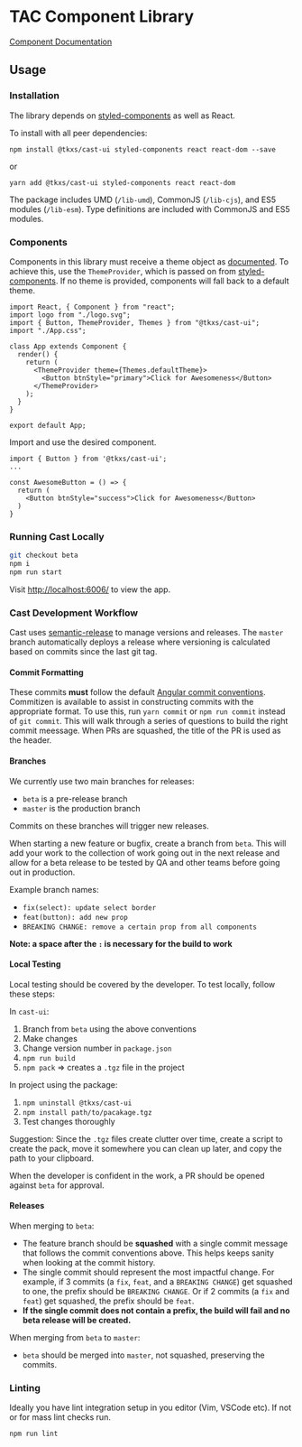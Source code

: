 # TAC Component Library

[Component Documentation](https://telus-agcg.github.io/cast-ui/)

## Usage

### Installation

The library depends on [styled-components](https://www.styled-components.com/)
as well as React.

To install with all peer dependencies:

```
npm install @tkxs/cast-ui styled-components react react-dom --save
```

or

```
yarn add @tkxs/cast-ui styled-components react react-dom
```

The package includes UMD (`/lib-umd`), CommonJS (`/lib-cjs`), and ES5 modules (`/lib-esm`).
Type definitions are included with CommonJS and ES5 modules.

### Components

Components in this library must receive a theme object as
[documented](https://telus-agcg.github.io/cast-ui/). To achieve this,
use the `ThemeProvider`, which is passed on from
[styled-components](https://www.styled-components.com/docs/advanced#theming).
If no theme is provided, components will fall back to a default theme.

```
import React, { Component } from "react";
import logo from "./logo.svg";
import { Button, ThemeProvider, Themes } from "@tkxs/cast-ui";
import "./App.css";

class App extends Component {
  render() {
    return (
      <ThemeProvider theme={Themes.defaultTheme}>
        <Button btnStyle="primary">Click for Awesomeness</Button>
      </ThemeProvider>
    );
  }
}

export default App;

```

Import and use the desired component.

```
import { Button } from '@tkxs/cast-ui';
...

const AwesomeButton = () => {
  return (
    <Button btnStyle="success">Click for Awesomeness</Button>
  )
}
```

### Running Cast Locally

```sh
git checkout beta
npm i
npm run start
```

Visit [http://localhost:6006/](http://localhost:6006/) to view the app.

### Cast Development Workflow

Cast uses [semantic-release](https://github.com/semantic-release/semantic-release)
to manage versions and releases. The `master` branch automatically deploys a release
where versioning is calculated based on commits since the last git tag.

#### Commit Formatting

These commits **must** follow the default
[Angular commit conventions](https://github.com/angular/angular.js/blob/master/DEVELOPERS.md#-git-commit-guidelines).
Commitizen is available to assist in constructing commits with the appropriate format.
To use this, run `yarn commit` or `npm run commit` instead of `git commit`. This will
walk through a series of questions to build the right commit meessage. When PRs are
squashed, the title of the PR is used as the header.

#### Branches

We currently use two main branches for releases:

- `beta` is a pre-release branch
- `master` is the production branch

Commits on these branches will trigger new releases.

When starting a new feature or bugfix, create a branch from `beta`. This will add your
work to the collection of work going out in the next release and allow for a beta release
to be tested by QA and other teams before going out in production.

Example branch names:

- `fix(select): update select border`
- `feat(button): add new prop`
- `BREAKING CHANGE: remove a certain prop from all components`

**Note: a space after the `:` is necessary for the build to work**

#### Local Testing

Local testing should be covered by the developer. To test locally, follow these steps:

In `cast-ui`:

1. Branch from `beta` using the above conventions
2. Make changes
3. Change version number in `package.json`
4. `npm run build`
5. `npm pack` => creates a `.tgz` file in the project

In project using the package:

1. `npm uninstall @tkxs/cast-ui`
2. `npm install path/to/pacakage.tgz`
3. Test changes thoroughly

Suggestion: Since the `.tgz` files create clutter over time, create a script to create the pack,
move it somewhere you can clean up later, and copy the path to your clipboard.

When the developer is confident in the work, a PR should be opened against `beta` for approval.

#### Releases

When merging to `beta`:

- The feature branch should be **squashed** with a single commit message that follows the commit conventions above. This helps keeps sanity when looking at the commit history.
- The single commit should represent the most impactful change. For example, if 3 commits (a `fix`, `feat`, and a `BREAKING CHANGE`) get squashed to one, the prefix should be `BREAKING CHANGE`. Or if 2 commits (a `fix` and `feat`) get squashed, the prefix should be `feat`.
- **If the single commit does not contain a prefix, the build will fail and no beta release will be created.**

When merging from `beta` to `master`:

- `beta` should be merged into `master`, not squashed, preserving the commits.

### Linting

Ideally you have lint integration setup in you editor (Vim, VSCode etc).
If not or for mass lint checks run.

```sh
npm run lint
```
